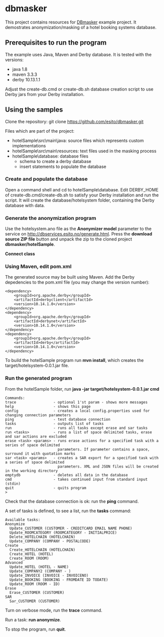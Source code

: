 # dbmasker

This project contains resources for [DBmasker](http://www.esito.no/dbmasker) example project. It demostrates anonymization/masking of a hotel booking systems database.

## Prerequisites to run the program ##

The example uses Java, Maven and Derby database. It is tested with the versions:

- java 1.8
- maven 3.3.3
- derby 10.13.1.1

Adjust the create-db.cmd or create-db.sh database creation script to use Derby jars from your Derby installation. 

## Using the samples ##

Clone the repository: git clone https://github.com/esito/dbmasker.git

Files which are part of the project:

- hotelSample\src\main\java: source files which represents custom implementations
- hotelSample\src\main\resources: text files used in the masking process
- hotelSample\database: database files
	- schema to create a derby database
	- insert statements to populate the database

### Create and populate the database ###

Open a command shell and cd to hotelSample\database. Edit DERBY_HOME of create-db.cmd/create-db.sh to satisfy your Derby installation and run the script. It will create the database/hotelsystem folder, containing the Derby database with data.

### Generate the anonymization program ###

Use the hotelsystem.ano file as the **Anonymizer model** parameter to the service on http://dbservices.esito.no/generate.html. Press the **download source ZIP file** button and unpack the zip to the cloned project **dbmasker/hotelSample**.

**Connect class**

### Using Maven, edit pom.xml ###
 
The generated source may be built using Maven. Add the Derby depedencies to the pom.xml file (you may change the version number):

    <dependency>
        <groupId>org.apache.derby</groupId>
        <artifactId>derbyclient</artifactId>
        <version>10.14.1.0</version>
    </dependency>
    <dependency>
        <groupId>org.apache.derby</groupId>
        <artifactId>derbynet</artifactId>
        <version>10.14.1.0</version>
    </dependency>
    <dependency>
        <groupId>org.apache.derby</groupId>
        <artifactId>derby</artifactId>
        <version>10.14.1.0</version>
    </dependency>

To build the hotelSample program run **mvn install**, which creates the target/hotelsystem-0.0.1.jar file.

### Run the generated program ###

From the hotelSample folder, run **java -jar target/hotelsystem-0.0.1.jar cmd**

	Commands:
	trace                 - optional 1'st param - shows more messages
	help                  - shows this page
	config                - creates a local config.properties used for changing connection parameters
	ping                  - test database connection
	tasks                 - outputs list of tasks
	run                   - runs all tasks except erase and sar tasks
	run <tasks>           - runs a list of space delimited tasks, erase and sar actions are excluded
	erase <task> <params> - runs erase actions for a specified task with a series of space delimited
	                        parameters. If parameter contains a space, surround it with quotation marks
	sar <task> <params>   - creates a SAR export for a specified task with a series of space delimited
	                        parameters. XML and JSON files will be created in the working directory
	emptydb               - deletes all data in the database
	cmd                   - takes continued input from standard input (stdin)
	quit                  - quits program
	>

Check that the database connection is ok: run the **ping** command.

A set of tasks is defined, to see a list, run the **tasks** command:

	Available tasks:
	Anonymize
	  Update_CUSTOMER (CUSTOMER - CREDITCARD EMAIL NAME PHONE)
	  Update_ROOMCATEGORY (ROOMCATEGORY - INITIALPRICE)
	  Delete_HOTELCHAIN (HOTELCHAIN)
	  Update_COMPANY (COMPANY - POSTALCODE)
	Create
	  Create_HOTELCHAIN (HOTELCHAIN)
	  Create_HOTEL (HOTEL)
	  Create_ROOM (ROOM)
	Advanced
	  Update_HOTEL (HOTEL - NAME)
	  Update_COMPANY2 (COMPANY - )
	  Update_INVOICE (INVOICE - INVOICENO)
	  Update_BOOKING (BOOKING - FROMDATE ID TODATE)
	  Update_ROOM (ROOM - ID)
	Erase
	  Erase_CUSTOMER (CUSTOMER)
	SAR
	  Sar_CUSTOMER (CUSTOMER)

Turn on verbose mode, run the **trace** command.

Run a task: **run anonymize**.

To stop the program, run **quit**.